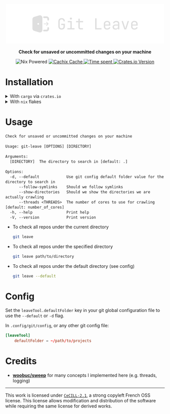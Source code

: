 <p align="center">
 <img alt="git-leave logo" src="https://raw.githubusercontent.com/mrnossiom/git-leave/main/assets/logo.png">
</p>

<p align="center"><strong>
Check for unsaved or uncommitted changes on your machine
</strong></p>

<p align="center">
  <img alt="Nix Powered" src="https://img.shields.io/badge/Nix-Powered-blue?logo=nixos" />
  <a href="https://mrnossiom.cachix.org">
    <img alt="Cachix Cache" src="https://img.shields.io/badge/cachix-mrnossiom-blue.svg" />
  </a>
  <a href="https://wakatime.com/badge/github/mrnossiom/git-leave">
    <img alt="Time spent" src="https://wakatime.com/badge/github/mrnossiom/git-leave.svg" />
  </a>
  <a href="https://crates.io/crates/git-leave">
    <img alt="Crates.io Version" src="https://img.shields.io/crates/v/git-leave">
  </a>
</p>

</p>

# Installation

<details>
  <summary>With <code>cargo</code> via <code>crates.io</code></summary>

Install from repository with cargo:

```sh
cargo install git-leave
```

You will also need `openssl` library in path, which you can install over you prefered package manager.

</details>

<details>
  <summary>With <code>nix</code> flakes</summary>

A `flake.nix` is available which means that you can use `github:mrnossiom/git-leave` as a flake identifier, so you can.

- import this repository in your flake inputs

  ```nix
  {
    git-leave.url = "github:mrnossiom/git-leave";
    git-leave.inputs.nixpkgs.follows = "nixpkgs";
  }
  ```

  Add the package to your [NixOS](https://nixos.org/) or [Home Manager](https://github.com/nix-community/home-manager) packages depending on your installation.

- use with `nix shell`/`nix run` for temporary testing

  e.g. `nix shell github:mrnossiom/git-leave`

- use with `nix profile` for imperative installation

  e.g. `nix profile install github:mrnossiom/git-leave`

Package is reachable through `packages.${system}.default` or `packages.${system}.git-leave`.

</details>

# Usage

```
Check for unsaved or uncommitted changes on your machine

Usage: git-leave [OPTIONS] [DIRECTORY]

Arguments:
  [DIRECTORY]  The directory to search in [default: .]

Options:
  -d, --default            Use git config default folder value for the directory to search in
      --follow-symlinks    Should we follow symlinks
      --show-directories   Should we show the directories we are actually crawling
      --threads <THREADS>  The number of cores to use for crawling [default: number_of_cores]
  -h, --help               Print help
  -V, --version            Print version
```

- To check all repos under the current directory

  ```sh
  git leave
  ```

- To check all repos under the specified directory

  ```sh
  git leave path/to/directory
  ```
- To check all repos under the default directory (see config)

  ```sh
  git leave --default
  ```

# Config

Set the `leaveTool.defaultFolder` key in your git global configuration file to use the `--default` or `-d` flag.

In `.config/git/config`, or any other git config file:
```conf
[leaveTool]
    defaultFolder = ~/path/to/projects
```

# Credits

- **[woobuc/sweep](https://github.com/woobuc/sweep)** for many concepts I implemented here (e.g. threads, logging)

---

This work is licensed under [`CeCILL-2.1`](https://choosealicense.com/licenses/cecill-2.1), a strong copyleft French OSS license. This license allows modification and distribution of the software while requiring the same license for derived works.
